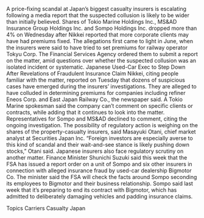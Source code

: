 A price-fixing scandal at Japan’s biggest casualty insurers is escalating following a media report that the suspected collusion is likely to be wider than initially believed.
Shares of Tokio Marine Holdings Inc., MS&AD Insurance Group Holdings Inc. and Sompo Holdings Inc. dropped more than 4% on Wednesday after Nikkei reported that more corporate clients may have had premiums fixed.
The allegations first came to light in June, when the insurers were said to have tried to set premiums for railway operator Tokyu Corp. The Financial Services Agency ordered them to submit a report on the matter, amid questions over whether the suspected collusion was an isolated incident or systematic.
Japanese Used-Car Exec to Step Down After Revelations of Fraudulent Insurance Claim
Nikkei, citing people familiar with the matter, reported on Tuesday that dozens of suspicious cases have emerged during the insurers’ investigations. They are alleged to have colluded in determining premiums for companies including refiner Eneos Corp. and East Japan Railway Co., the newspaper said.
A Tokio Marine spokesman said the company can’t comment on specific clients or contracts, while adding that it continues to look into the matter. Representatives for Sompo and MS&AD declined to comment, citing the ongoing investigation.
The possibility of regulatory action is weighing on the shares of the property-casualty insurers, said Masayuki Otani, chief market analyst at Securities Japan Inc. “Foreign investors are especially averse to this kind of scandal and their wait-and-see stance is likely pushing down stocks,” Otani said.
Japanese insurers also face regulatory scrutiny on another matter. Finance Minister Shunichi Suzuki said this week that the FSA has issued a report order on a unit of Sompo and six other insurers in connection with alleged insurance fraud by used-car dealership Bigmotor Co. The minister said the FSA will check the facts around Sompo seconding its employees to Bigmotor and their business relationship.
Sompo said last week that it’s preparing to end its contract with Bigmotor, which has admitted to deliberately damaging vehicles and padding insurance claims.

Topics
Carriers
Casualty
Japan
